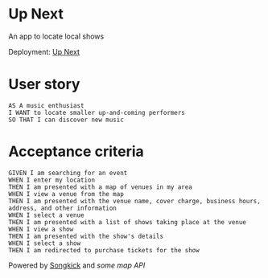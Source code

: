 # Up Next

An app to locate local shows

Deployment: [Up Next](https://ducktrshessami.github.io/up-next/)

# User story

```
AS A music enthusiast
I WANT to locate smaller up-and-coming performers
SO THAT I can discover new music
```

# Acceptance criteria

```
GIVEN I am searching for an event
WHEN I enter my location
THEN I am presented with a map of venues in my area
WHEN I view a venue from the map
THEN I am presented with the venue name, cover charge, business hours, address, and other information
WHEN I select a venue
THEN I am presented with a list of shows taking place at the venue
WHEN I view a show
THEN I am presented with the show's details
WHEN I select a show
THEN I am redirected to purchase tickets for the show
```

Powered by [Songkick](https://www.songkick.com/developer/) and *some map API*
